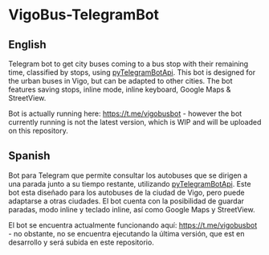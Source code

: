 # VigoBus-TelegramBot

## English

Telegram bot to get city buses coming to a bus stop with their remaining time, classified by stops, using [pyTelegramBotApi](https://github.com/eternnoir/pyTelegramBotAPI/). This bot is designed for the urban buses in Vigo, but can be adapted to other cities. The bot features saving stops, inline mode, inline keyboard, Google Maps & StreetView.

Bot is actually running here: https://t.me/vigobusbot - however the bot currently running is not the latest version, which is WIP and will be uploaded on this repository.


## Spanish

Bot para Telegram que permite consultar los autobuses que se dirigen a una parada junto a su tiempo restante, utilizando [pyTelegramBotApi](https://github.com/eternnoir/pyTelegramBotAPI/). Este bot esta diseñado para los autobuses de la ciudad de Vigo, pero puede adaptarse a otras ciudades. El bot cuenta con la posibilidad de guardar paradas, modo inline y teclado inline, así como Google Maps y StreetView.

El bot se encuentra actualmente funcionando aquí: https://t.me/vigobusbot - no obstante, no se encuentra ejecutando la última versión, que est en desarrollo y será subida en este repositorio.
